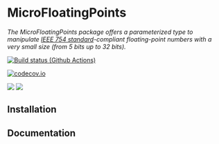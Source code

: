 # MicroFloatingPoints

*The MicroFloatingPoints package offers a parameterized type to manipulate [IEEE 754 standard](https://en.wikipedia.org/wiki/IEEE_754)-compliant floating-point numbers with a very small size (from 5 bits up to 32 bits).*

[![Build status (Github Actions)](https://github.com/goualard-f/MicroFloatingPoints.jl/workflows/CI/badge.svg)](https://github.com/goualard-f/MicroFloatingPoints.jl/actions)

[![codecov.io](http://codecov.io/github/goualard-f/MicroFloatingPoints.jl/coverage.svg?branch=main)](http://codecov.io/github/goualard-f/MicroFloatingPoints.jl?branch=main)

[![](https://img.shields.io/badge/docs-stable-blue.svg)](https://goualard-f.github.io/MicroFloatingPoints.jl/stable)
[![](https://img.shields.io/badge/docs-dev-blue.svg)](https://goualard-f.github.io/MicroFloatingPoints.jl/dev)

## Installation

## Documentation


